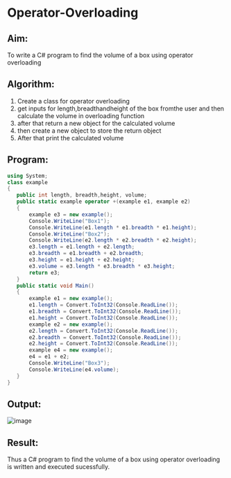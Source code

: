# Operator-Overloading

## Aim:
 To write a C# program to find the volume of a box using operator overloading

## Algorithm:
 
 1) Create a class for operator overloading
 2) get inputs for length,breadthandheight of the box fromthe user and then calculate the volume in overloading function
 3) after that return a new object for the calculated volume
 4) then create a new object to store the return object
 5) After that print the calculated volume
 
 ## Program:
 ```c#
 using System;
class example
{
    public int length, breadth,height, volume;
    public static example operator +(example e1, example e2)
    {
        example e3 = new example();
        Console.WriteLine("Box1");
        Console.WriteLine(e1.length * e1.breadth * e1.height);
        Console.WriteLine("Box2");
        Console.WriteLine(e2.length * e2.breadth * e2.height);
        e3.length = e1.length + e2.length;
        e3.breadth = e1.breadth + e2.breadth;
        e3.height = e1.height + e2.height;
        e3.volume = e3.length * e3.breadth * e3.height;
        return e3;
    }
    public static void Main()
    {
        example e1 = new example();
        e1.length = Convert.ToInt32(Console.ReadLine());
        e1.breadth = Convert.ToInt32(Console.ReadLine());
        e1.height = Convert.ToInt32(Console.ReadLine());
        example e2 = new example();
        e2.length = Convert.ToInt32(Console.ReadLine());
        e2.breadth = Convert.ToInt32(Console.ReadLine());
        e2.height = Convert.ToInt32(Console.ReadLine());
        example e4 = new example();
        e4 = e1 + e2;
        Console.WriteLine("Box3");
        Console.WriteLine(e4.volume);
    }
}
```
## Output:
![image](https://user-images.githubusercontent.com/75235128/170470308-8fe5f176-8c25-49d0-be1d-c0909b4a9e18.png)

## Result:
Thus a C# program to find the volume of a box using operator overloading is written and executed sucessfully.
